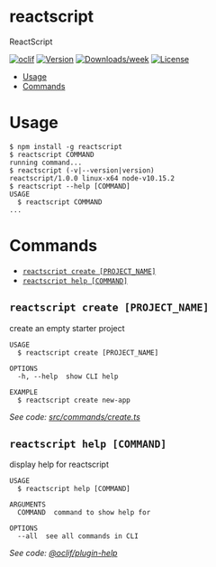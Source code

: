 reactscript
===========

ReactScript 

[![oclif](https://img.shields.io/badge/cli-oclif-brightgreen.svg)](https://oclif.io)
[![Version](https://img.shields.io/npm/v/reactscript.svg)](https://npmjs.org/package/reactscript)
[![Downloads/week](https://img.shields.io/npm/dw/reactscript.svg)](https://npmjs.org/package/reactscript)
[![License](https://img.shields.io/npm/l/reactscript.svg)](https://github.com/https://github.com/paranoiasystem/reactscript/reactscript/blob/master/package.json)

<!-- toc -->
* [Usage](#usage)
* [Commands](#commands)
<!-- tocstop -->
# Usage
<!-- usage -->
```sh-session
$ npm install -g reactscript
$ reactscript COMMAND
running command...
$ reactscript (-v|--version|version)
reactscript/1.0.0 linux-x64 node-v10.15.2
$ reactscript --help [COMMAND]
USAGE
  $ reactscript COMMAND
...
```
<!-- usagestop -->
# Commands
<!-- commands -->
* [`reactscript create [PROJECT_NAME]`](#reactscript-create-project_name)
* [`reactscript help [COMMAND]`](#reactscript-help-command)

## `reactscript create [PROJECT_NAME]`

create an empty starter project

```
USAGE
  $ reactscript create [PROJECT_NAME]

OPTIONS
  -h, --help  show CLI help

EXAMPLE
  $ reactscript create new-app
```

_See code: [src/commands/create.ts](https://github.com/paranoiasystem/reactscript/blob/v1.0.0/src/commands/create.ts)_

## `reactscript help [COMMAND]`

display help for reactscript

```
USAGE
  $ reactscript help [COMMAND]

ARGUMENTS
  COMMAND  command to show help for

OPTIONS
  --all  see all commands in CLI
```

_See code: [@oclif/plugin-help](https://github.com/oclif/plugin-help/blob/v2.2.1/src/commands/help.ts)_
<!-- commandsstop -->
